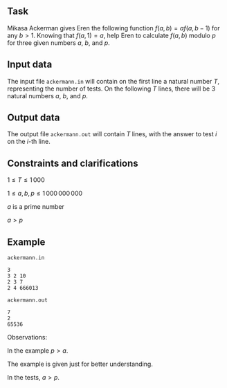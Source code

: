 ## Task

Mikasa Ackerman gives Eren the following function $f(a,b) = a f(a, b - 1)$ for any $b > 1$. Knowing that $f(a,1) = a$, help Eren to calculate $f(a,b)$ modulo $p$ for three given numbers $a$, $b$, and $p$.

## Input data

The input file `ackermann.in` will contain on the first line a natural number $T$, representing the number of tests. On the following $T$ lines, there will be $3$ natural numbers $a$, $b$, and $p$.

## Output data

The output file `ackermann.out` will contain $T$ lines, with the answer to test $i$ on the $i$-th line. 

## Constraints and clarifications

$1 \leq T \leq 1\,000$

$1 \leq a, b, p \leq 1\,000\,000\,000$

$a$ is a prime number

$a > p$

## Example

`ackermann.in` 

```
3
3 2 10
2 3 7
2 4 666013
```

`ackermann.out` 

```
7
2
65536
```

Observations: 

In the example $p > a$.

The example is given just for better understanding. 

In the tests, $a > p$.